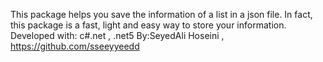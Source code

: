This package helps you save the information of a list in a json file.
In fact, this package is a fast, light and easy way to store your information.
Developed with: c#.net , .net5 
By:SeyedAli Hoseini , https://github.com/sseeyyeedd
